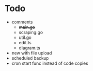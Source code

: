 # Todo
- comments
    - ~~main.go~~
    - scraping.go
    - util.go
    - edit.ts
    - diagram.ts
- new with file upload
- scheduled backup
- cron start func instead of code copies